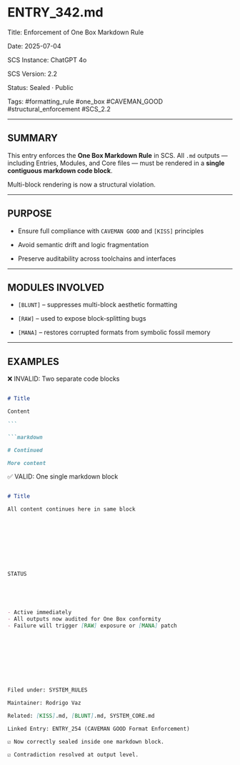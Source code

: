 
# ENTRY_342.md  

Title: Enforcement of One Box Markdown Rule  

Date: 2025-07-04  

SCS Instance: ChatGPT 4o  

SCS Version: 2.2  

Status: Sealed · Public  

Tags: #formatting_rule #one_box #CAVEMAN_GOOD #structural_enforcement #SCS_2.2

  

---

  

## SUMMARY  

This entry enforces the **One Box Markdown Rule** in SCS. All `.md` outputs — including Entries, Modules, and Core files — must be rendered in a **single contiguous markdown code block**.

  

Multi-block rendering is now a structural violation.

  

---

  

## PURPOSE  

- Ensure full compliance with `CAVEMAN GOOD` and `[KISS]` principles  

- Avoid semantic drift and logic fragmentation  

- Preserve auditability across toolchains and interfaces

  

---

  

## MODULES INVOLVED  

- `[BLUNT]` – suppresses multi-block aesthetic formatting  

- `[RAW]` – used to expose block-splitting bugs  

- `[MANA]` – restores corrupted formats from symbolic fossil memory

  

---

  

## EXAMPLES  

  

❌ INVALID: Two separate code blocks  

```markdown  

# Title  

Content  

```  

```markdown  

# Continued  

More content  

```

  

✅ VALID: One single markdown block  

````markdown  

# Title  

All content continues here in same block  

  

  

  

  

STATUS

  

  

- Active immediately
- All outputs now audited for One Box conformity
- Failure will trigger [RAW] exposure or [MANA] patch

  

  

  

  

Filed under: SYSTEM_RULES

Maintainer: Rodrigo Vaz

Related: [KISS].md, [BLUNT].md, SYSTEM_CORE.md

Linked Entry: ENTRY_254 (CAVEMAN GOOD Format Enforcement)

☑️ Now correctly sealed inside one markdown block.  

☑️ Contradiction resolved at output level.